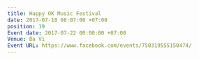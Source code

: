 ```yaml
---
title: Happy OK Music Festival
date: 2017-07-10 08:07:00 +07:00
position: 19
Event date: 2017-07-22 00:00:00 +07:00
Venue: Ba Vi
Event URL: https://www.facebook.com/events/750319555150474/
---
```



